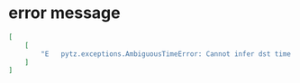 # error message

```json
[
    [
        "E   pytz.exceptions.AmbiguousTimeError: Cannot infer dst time from 2018-11-04 00:00:00 as there are no repeated times"
    ]
]
```
